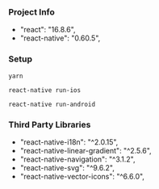 ### Project Info

- "react": "16.8.6",
- "react-native": "0.60.5",

### Setup

`yarn`

`react-native run-ios`

`react-native run-android`

### Third Party Libraries

- "react-native-i18n": "^2.0.15",
- "react-native-linear-gradient": "^2.5.6",
- "react-native-navigation": "^3.1.2",
- "react-native-svg": "^9.6.2",
- "react-native-vector-icons": "^6.6.0",
